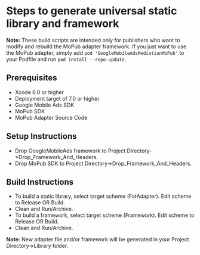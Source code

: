 # Steps to generate universal static library and framework

**Note:** These build scripts are intended only for publishers who want to
modify and rebuild the MoPub adapter framework. If you just want to use the
MoPub adapter, simply add `pod 'GoogleMobileAdsMediationMoPub'` to
your Podfile and run `pod install --repo-update`.

## Prerequisites
- Xcode 6.0 or higher
- Deployment target of 7.0 or higher
- Google Mobile Ads SDK
- MoPub SDK
- MoPub Adapter Source Code

## Setup Instructions
- Drop GoogleMobileAds framework to
  Project Directory->Drop_Framework_And_Headers.
- Drop MoPub SDK to Project Directory->Drop_Framework_And_Headers.

## Build Instructions
- To build a static library, select target scheme (FatAdapter). Edit scheme to
  Release OR Build.
- Clean and Run/Archive.
- To build a framework, select target scheme (Framework). Edit scheme to
  Release OR Build.
- Clean and Run/Archive.

**Note:** New adapter file and/or framework will be generated in your
Project Directory->Library folder.
